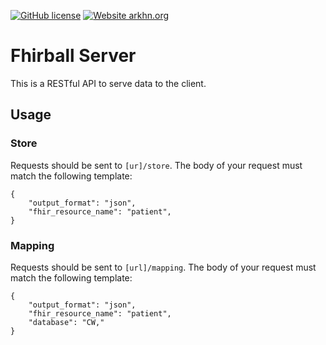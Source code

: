 [![GitHub license](https://img.shields.io/github/license/arkhn/fhir-pipe.svg)](https://github.com/arkhn/fhir-pipe/blob/master/LICENSE)
[![Website arkhn.org](https://img.shields.io/website-up-down-green-red/https/arkhn.org.svg)](http://arkhn.org/)

# Fhirball Server

This is a RESTful API to serve data to the client.

## Usage

### Store

Requests should be sent to `[ur]/store`.
The body of your request must match the following template:

```
{
	"output_format": "json",
	"fhir_resource_name": "patient",
}
```

### Mapping

Requests should be sent to `[url]/mapping`.
The body of your request must match the following template:
```
{
	"output_format": "json",
	"fhir_resource_name": "patient",
	"database": "CW,"
}
```

